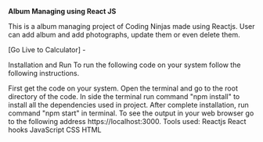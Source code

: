 <b>Album Managing using React JS</b>

This is a album managing project of Coding Ninjas made using Reactjs. User can add album and add photographs, update them or even delete them. 

[Go Live to Calculator] - 

Installation and Run
To run the following code on your system follow the following instructions.

First get the code on your system.
Open the terminal and go to the root directory of the code.
In side the terminal run command "npm install" to install all the dependencies used in project.
After complete installation, run command "npm start" in terminal.
To see the output in your web browser go to the following address https://localhost:3000.
Tools used:
Reactjs
React hooks
JavaScript
CSS
HTML
